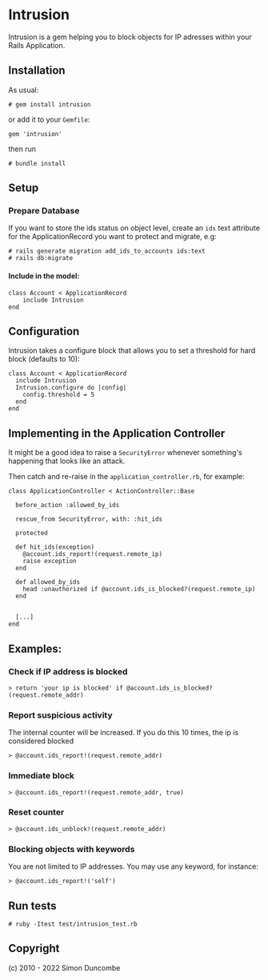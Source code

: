 # Intrusion

Intrusion is a gem helping you to block objects for IP adresses within your Rails Application.

## Installation
As usual:
```
# gem install intrusion
```
or add it to your `Gemfile`:
```
gem 'intrusion'
```
then run
```
# bundle install
```

## Setup

### Prepare Database
If you want to store the ids status on object level,
create an `ids` text attribute for the ApplicationRecord you want to protect and migrate, e.g:
```
# rails generate migration add_ids_to_accounts ids:text
# rails db:migrate
```
#### Include in the model:
```
class Account < ApplicationRecord
    include Intrusion
end
```

## Configuration
Intrusion takes a configure block that allows you to set a threshold for hard block (defaults to 10):
```
class Account < ApplicationRecord
  include Intrusion
  Intrusion.configure do |config|
    config.threshold = 5
  end
end
```

## Implementing in the Application Controller
It might be a good idea to raise a `SecurityError` whenever something's happening that looks like an attack.

Then catch and re-raise in the `application_controller.rb`, for example:
```
class ApplicationController < ActionController::Base
  
  before_action :allowed_by_ids
  
  rescue_from SecurityError, with: :hit_ids
  
  protected

  def hit_ids(exception)
    @account.ids_report!(request.remote_ip)
    raise exception
  end

  def allowed_by_ids
    head :unauthorized if @account.ids_is_blocked?(request.remote_ip)
  end


  [...]
end
```

## Examples:

### Check if IP address is blocked
```
> return 'your ip is blocked' if @account.ids_is_blocked?(request.remote_addr)
```

### Report suspicious activity
The internal counter will be increased. If you do this 10 times, the ip is considered blocked
```
> @account.ids_report!(request.remote_addr)
```
### Immediate block
```
> @account.ids_report!(request.remote_addr, true)
```
### Reset counter
```
> @account.ids_unblock!(request.remote_addr)
```

### Blocking objects with keywords
You are not limited to IP addresses. You may use any keyword, for instance:
```
> @account.ids_report!('self')
```
## Run tests
```
# ruby -Itest test/intrusion_test.rb
```

## Copyright

(c) 2010 - 2022 Simon Duncombe